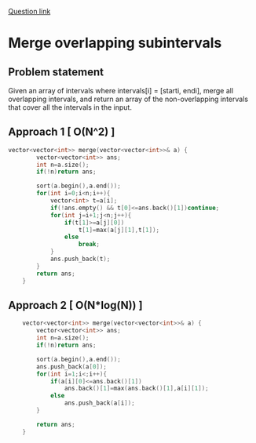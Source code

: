 [Question link](https://leetcode.com/problems/merge-intervals/)
# Merge overlapping subintervals

## Problem statement

Given an array of intervals where intervals[i] = [starti, endi], merge all overlapping intervals, and return an array of the non-overlapping intervals that cover all the intervals in the input.

## Approach 1 [ O(N^2) ]

```cpp
vector<vector<int>> merge(vector<vector<int>>& a) {
        vector<vector<int>> ans;
        int n=a.size();
        if(!n)return ans;

        sort(a.begin(),a.end());
        for(int i=0;i<n;i++){
            vector<int> t=a[i];
            if(!ans.empty() && t[0]<=ans.back()[1])continue;
            for(int j=i+1;j<n;j++){
                if(t[1]>=a[j][0])
                    t[1]=max(a[j][1],t[1]);
                else 
                    break;
            }
            ans.push_back(t);
        }
        return ans;
    }
```

## Approach 2 [ O(N\*log(N)) ]

```cpp
    vector<vector<int>> merge(vector<vector<int>>& a) {
        vector<vector<int>> ans;
        int n=a.size();
        if(!n)return ans;

        sort(a.begin(),a.end());
        ans.push_back(a[0]);
        for(int i=1;i<;i++){
            if(a[i][0]<=ans.back()[1])
                ans.back()[1]=max(ans.back()[1],a[i][1]);
            else 
                ans.push_back(a[i]);
        }

        return ans;
    }
```
